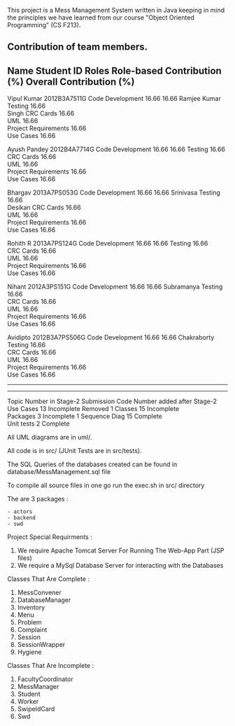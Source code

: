 This project is a Mess Management System written in Java keeping
in mind the principles we have learned from our course "Object
Oriented Programming" (CS F213).

Contribution of team members.
-------------------------------------------------------------------------------------------------------------
Name	      Student ID	Roles	             Role-based Contribution (%)    Overall Contribution (%)
-------------------------------------------------------------------------------------------------------------
Vipul Kumar    2012B3A7511G	Code Development     16.66                          16.66
Ramjee Kumar      		Testing		     16.66	
Singh				CRC Cards	     16.66	
				UML		     16.66	
				Project Requirements 16.66	
				Use Cases	     16.66	
				
Ayush Pandey	2012B4A7714G	Code Development     16.66  			     16.66
				Testing		     16.66	
				CRC Cards      	     16.66	
				UML	             16.66	
				Project Requirements 16.66	
				Use Cases	     16.66	
				
Bhargav 	2013A7PS053G	Code Development     16.66  			     16.66
Srinivasa			Testing		     16.66	
Desikan				CRC Cards      	     16.66	
				UML	             16.66	
				Project Requirements 16.66	
				Use Cases	     16.66	
				
Rohith R	2013A7PS124G	Code Development     16.66  			     16.66
				Testing		     16.66	
				CRC Cards      	     16.66	
				UML	             16.66	
				Project Requirements 16.66	
				Use Cases	     16.66	
				
Nihant 		2012A3PS151G	Code Development     16.66  			     16.66
Subramanya			Testing		     16.66	
				CRC Cards      	     16.66	
				UML	             16.66	
				Project Requirements 16.66	
				Use Cases	     16.66		
				
				

				
Avidipto	2012B3A7PS506G	Code Development     16.66  			     16.66
Chakraborty			Testing		     16.66	
				CRC Cards      	     16.66	
				UML	             16.66	
				Project Requirements 16.66	
				Use Cases	     16.66	
				
---------------------------------------------------------------------------------------------------------

-----------------------------------------------------------------------------------------------------
Topic		Number in Stage-2 Submission		Code		Number added after Stage-2
Use Cases	13					Incomplete	Removed 1
Classes		15					Incomplete	
Packages	3					Incomplete	1
Sequence Diag	15					Complete	
Unit tests	2					Complete	


All UML diagrams are in uml/.

All code is in src/ (JUnit Tests are in src/tests).

The SQL Queries of the databases created can be found in database/MessManagement.sql file

To compile all source files in one go run the exec.sh in src/ directory

The are 3 packages :

	- actors 
	- backend
	- swd

Project Special Requirments :

1. We require Apache Tomcat Server For Running The Web-App Part (JSP files)
2. We require a MySql Database Server for interacting with the Databases

Classes That Are Complete :

1. MessConvener
2. DatabaseManager
3. Inventory
4. Menu
5. Problem
6. Complaint
7. Session
8. SessionWrapper
9. Hygiene


Classes That Are Incomplete :

1. FacultyCoordinator
2. MessManager
3. Student
4. Worker
5. SwipeIdCard
6. Swd
